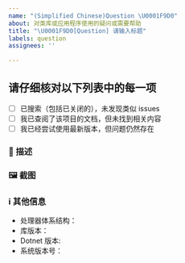 ```yaml
---
name: "(Simplified Chinese)Question \U0001F9D0"
about: 对类库或应用程序使用的疑问或需要帮助
title: "\U0001F9D0[Question] 请输入标题"
labels: question
assignees: ''

---
```


## 请仔细核对以下列表中的每一项
- [ ] 已搜索（包括已关闭的），未发现类似 issues
- [ ] 我已查阅了该项目的文档，但未找到相关内容
- [ ] 我已经尝试使用最新版本，但问题仍然存在

<!--
将上方中括号中的空格替换为英文字母 x 表示已勾选
发布前请先尝试在 issues 内搜索一下你的问题是否已经被提出过
别忘了填写标题，标题要简短的描述问题
-->

### 🧐 描述
<!--
详细的描述该问题
-->

### 🖼 截图
<!--
截图可以贴在这里
-->

### ℹ 其他信息
- 处理器体系结构：<!-- x64 / x86 / arm64 -->
- 库版本：<!-- 1.yy.1MMdd.1hhmm -->
- Dotnet 版本: <!-- .NET 8/.NET Framework 4.8.1 -->
- 系统版本号：<!-- example Windows 11 22H2(see winver) / macOS Monterey 12 / Ubuntu 20.04.2 LTS -->
<!-- [Windows NT 10.x release information] -->
<!-- Windows 11 Version 22H2 (OS build 22621) -->
<!-- Windows 11 Version 21H2 (OS build 22000) -->
<!-- Windows Server 2022 (OS build 20348) -->
<!-- Windows 10 Version 21H2 (November 2021 Update) (OS build 19044) -->
<!-- Windows 10 Version 21H1 (May 2021 Update) (OS build 19043) -->
<!-- Windows 10 Version 20H2 (October 2020 Update) (OS build 19042) -->
<!-- Windows 10 Version 2004 (May 2020 Update) (OS build 19041) -->
<!-- Windows 10 Version 1909 (November 2019 Update) (OS build 18363) -->
<!-- Windows 10 Version 1903 (May 2019 Update) (OS build 18362) -->
<!-- Windows Server 2019 (version 1809) (OS build 17763) -->
<!-- Windows 10 Version 1809 (October 2018 Update) (OS build 17763) -->
<!-- Windows Server, version 1803 (OS build 17134) -->
<!-- Windows 10 Version 1803 (April 2018 Update) (OS build 17134) -->
<!-- Windows Server, version 1709 (OS build 16299) -->
<!-- Windows 10 Version 1709 (Fall Creators Update) (OS build 16299) -->
<!-- Windows 10 Version 1703 (Creators Update) (OS build 15063) -->
<!-- Windows Server 2016 (version 1607) (OS build 14393) -->
<!-- Windows 10 Version 1607 (Anniversary Update) (OS build 14393) -->
<!-- Windows 10 Version 1511 (November Update) (OS build 10586) -->
<!-- Windows 10 Version 1507 (RTM) (OS build 10240) -->
<!-- [Windows NT 6.x release information] -->
<!-- Windows Server 2012 R2	(6.3.9600) -->
<!-- Windows 8.1 (Update 1)	(6.3.9600) -->
<!-- Windows 8.1 (6.3.9200) -->
<!-- Windows 8 (6.2.9200) -->
<!-- Windows Server 2008 R2	(6.1.7601) -->
<!-- Windows 7 SP1 (6.1.7601) -->
